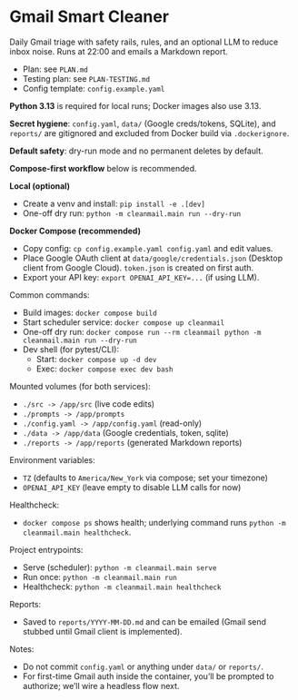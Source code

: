 # Gmail Smart Cleaner

Daily Gmail triage with safety rails, rules, and an optional LLM to reduce inbox noise. Runs at 22:00 and emails a Markdown report.

- Plan: see `PLAN.md`
- Testing plan: see `PLAN-TESTING.md`
- Config template: `config.example.yaml`

**Python 3.13** is required for local runs; Docker images also use 3.13.

**Secret hygiene**: `config.yaml`, `data/` (Google creds/tokens, SQLite), and `reports/` are gitignored and excluded from Docker build via `.dockerignore`.

**Default safety**: dry-run mode and no permanent deletes by default.

**Compose-first workflow** below is recommended.

**Local (optional)**
- Create a venv and install: `pip install -e .[dev]`
- One-off dry run: `python -m cleanmail.main run --dry-run`

**Docker Compose (recommended)**
- Copy config: `cp config.example.yaml config.yaml` and edit values.
- Place Google OAuth client at `data/google/credentials.json` (Desktop client from Google Cloud). `token.json` is created on first auth.
- Export your API key: `export OPENAI_API_KEY=...` (if using LLM).

Common commands:
- Build images: `docker compose build`
- Start scheduler service: `docker compose up cleanmail`
- One-off dry run: `docker compose run --rm cleanmail python -m cleanmail.main run --dry-run`
- Dev shell (for pytest/CLI):
  - Start: `docker compose up -d dev`
  - Exec: `docker compose exec dev bash`

Mounted volumes (for both services):
- `./src -> /app/src` (live code edits)
- `./prompts -> /app/prompts`
- `./config.yaml -> /app/config.yaml` (read-only)
- `./data -> /app/data` (Google credentials, token, sqlite)
- `./reports -> /app/reports` (generated Markdown reports)

Environment variables:
- `TZ` (defaults to `America/New_York` via compose; set your timezone)
- `OPENAI_API_KEY` (leave empty to disable LLM calls for now)

Healthcheck:
- `docker compose ps` shows health; underlying command runs `python -m cleanmail.main healthcheck`.

Project entrypoints:
- Serve (scheduler): `python -m cleanmail.main serve`
- Run once: `python -m cleanmail.main run`
- Healthcheck: `python -m cleanmail.main healthcheck`

Reports:
- Saved to `reports/YYYY-MM-DD.md` and can be emailed (Gmail send stubbed until Gmail client is implemented).

Notes:
- Do not commit `config.yaml` or anything under `data/` or `reports/`.
- For first-time Gmail auth inside the container, you’ll be prompted to authorize; we’ll wire a headless flow next.
